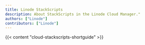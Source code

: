 ```yaml
---
title: Linode StackScripts
description: About StackScripts in the Linode Cloud Manager."
authors: ["Linode"]
contributors: ["Linode"]
---
```


{{< content "cloud-stackscripts-shortguide" >}}

